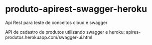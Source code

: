# produto-apirest-swagger-heroku
Api Rest para teste de conceitos cloud e swagger

API de cadastro de produtos utilizando swagger e heroku:
apires-produtos.herokuapp.com/swagger-ui.html
